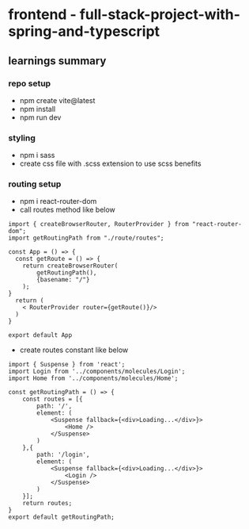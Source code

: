 # frontend - full-stack-project-with-spring-and-typescript
## learnings summary
### repo setup
- npm create vite@latest
- npm install
- npm run dev
### styling
- npm i sass
- create css file with .scss extension to use scss benefits
### routing setup
- npm i react-router-dom
- call routes method like below
```
import { createBrowserRouter, RouterProvider } from "react-router-dom";
import getRoutingPath from "./route/routes";

const App = () => {
  const getRoute = () => {
    return createBrowserRouter(
        getRoutingPath(),
        {basename: "/"}
    );
}
  return (
    < RouterProvider router={getRoute()}/>
  )
}

export default App
```
- create routes constant like below
```
import { Suspense } from 'react';
import Login from '../components/molecules/Login';
import Home from '../components/molecules/Home';

const getRoutingPath = () => {
    const routes = [{
        path: '/',
        element: (
            <Suspense fallback={<div>Loading...</div>}>
                <Home />
            </Suspense>
        )
    },{
        path: '/login',
        element: (
            <Suspense fallback={<div>Loading...</div>}>
                <Login />
            </Suspense>
        )
    }];
    return routes;
}
export default getRoutingPath;
```